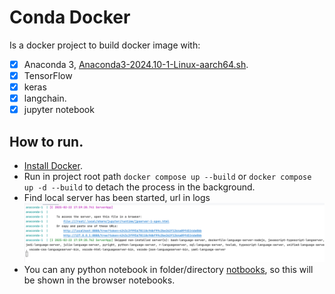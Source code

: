 # Conda Docker 
Is a docker project to build docker image with:

- [x] Anaconda 3, [Anaconda3-2024.10-1-Linux-aarch64.sh](https://www.anaconda.com/download/success).
- [x] TensorFlow
- [x] keras
- [x] langchain.
- [x] jupyter notebook

## How to run.

- [Install Docker](https://docs.docker.com/get-started/get-docker/).
- Run in project root path `docker compose up --build` or `docker compose up -d --build` to detach the process in the background.
- Find local server has been started, url in logs <img src="img.png">
- You can any python notebook in folder/directory [notbooks](./notebooks), so this will be shown in the browser notebooks.
